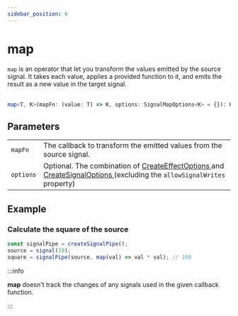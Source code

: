 ```yaml
---
sidebar_position: 6
---
```


# map

<code>map</code> is an operator that let you transform the values emitted by the source signal. It takes each value, applies a provided function to it, and emits the result as a new value in the target signal.
<br/><br/>

```ts
map<T, K>(mapFn: (value: T) => K, options: SignalMapOptions<K> = {}): K
```

## Parameters

<table>
  <tbody>
    <tr>
      <td>
        <code>mapFn</code>
      </td>
      <td>The callback to transform the emitted values from the source signal.</td>
    </tr>
    <tr>
      <td> 
        <code>options</code>
      </td>
      <td>
        Optional.
        The combination of
        <a target="_blank" href="https://angular.io/api/core/CreateEffectOptions"> CreateEffectOptions </a> and 
        <a target="_blank" href="https://angular.io/api/core/CreateSignalOptions"> CreateSignalOptions </a>
        (excluding the <code>allowSignalWrites</code> property)
      </td>
    </tr>
  </tbody>
</table>

## Example

### Calculate the square of the source

```ts
const signalPipe = createSignalPipe();
source = signal(10);
square = signalPipe(source, map(val) => val * val); // 100
```

:::info

**map** doesn't track the changes of any signals used in the given callback function.

:::
